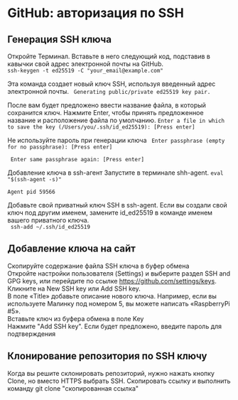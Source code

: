 # GitHub: авторизация по SSH
## Генерация SSH ключа
Откройте Терминал. Вставьте в него следующий код, подставив в кавычки свой адрес электронной почты на GitHub.\
`ssh-keygen -t ed25519 -C "your_email@example.com" `

Эта команда создает новый ключ SSH, используя введенный адрес электронной почты.
` Generating public/private ed25519 key pair.`

После вам будет предложено ввести название файла, в который сохранится ключ. Нажмите Enter, чтобы принять предложенное название и
расположение файла по умолчанию.
` Enter a file in which to save the key (/Users/you/.ssh/id_ed25519): [Press enter] `

Не используйте пароль при генерации ключа
` Enter passphrase (empty for no passphrase): [Press enter]`

` Enter same passphrase again: [Press enter]`

Добавление ключа в ssh-агент
Запустите в терминале shh-agent.
`eval "$(ssh-agent -s)"`

`Agent pid 59566`

Добавьте свой приватный ключ SSH в ssh-agent. Если вы создали свой ключ под другим именем, замените id_ed25519 в команде именем вашего
приватного ключа.\
` ssh-add ~/.ssh/id_ed25519`
## Добавление ключа на сайт
Скопируйте содержание файла SSH ключа в буфер обмена\
Откройте настройки пользователя (Settings) и выберите раздел SSH and GPG keys, или перейдите по ссылке https://github.com/settings/keys. \
Кликните на New SSH key или Add SSH key.\
В поле «Title» добавьте описание нового ключа. Например, если вы используете Малинку под номером 5, вы можете написать
«RaspberryPi #5».\
Вставьте ключ из буфера обмена в поле Key\
Нажмите "Add SSH key". Если будет предложено, введите пароль для подтверждения

## Клонирование репозитория по SSH ключу
Когда вы решите склонировать репозиторий, нужно нажать кнопку Clone, но вместо HTTPS выбрать SSH. Скопировать ссылку и выполнить
команду git clone "скопированная ссылка"